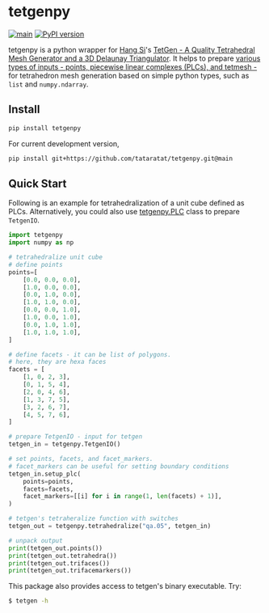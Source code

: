 # tetgenpy
[![main](https://github.com/tataratat/tetgenpy/actions/workflows/main.yml/badge.svg)](https://github.com/tataratat/tetgenpy/actions/workflows/main.yml)
[![PyPI version](https://badge.fury.io/py/tetgenpy.svg)](https://badge.fury.io/py/tetgenpy)

tetgenpy is a python wrapper for [Hang Si](https://www.wias-berlin.de/people/si/)'s [TetGen - A Quality Tetrahedral Mesh Generator and a 3D Delaunay Triangulator](https://wias-berlin.de/software/index.jsp?id=TetGen&lang=1).
It helps to prepare [various types of inputs - points, piecewise linear complexes (PLCs), and tetmesh -](https://wias-berlin.de/software/tetgen/1.5/doc/manual/manual027.png) for tetrahedron mesh generation based on simple python types, such as `list` and `numpy.ndarray`.

## Install
```bash
pip install tetgenpy
```
For current development version,
```bash
pip install git+https://github.com/tataratat/tetgenpy.git@main
```

## Quick Start
Following is an example for tetrahedralization of a unit cube defined as PLCs.
Alternatively, you could also use [tetgenpy.PLC](https://tataratat.github.io/tetgenpy/tetgenpy.html#module-tetgenpy.plc) class to prepare `TetgenIO`.
```python
import tetgenpy
import numpy as np

# tetrahedralize unit cube
# define points
points=[
    [0.0, 0.0, 0.0],
    [1.0, 0.0, 0.0],
    [0.0, 1.0, 0.0],
    [1.0, 1.0, 0.0],
    [0.0, 0.0, 1.0],
    [1.0, 0.0, 1.0],
    [0.0, 1.0, 1.0],
    [1.0, 1.0, 1.0],
]

# define facets - it can be list of polygons.
# here, they are hexa faces
facets = [
    [1, 0, 2, 3],
    [0, 1, 5, 4],
    [2, 0, 4, 6],
    [1, 3, 7, 5],
    [3, 2, 6, 7],
    [4, 5, 7, 6],
]

# prepare TetgenIO - input for tetgen
tetgen_in = tetgenpy.TetgenIO()

# set points, facets, and facet_markers.
# facet_markers can be useful for setting boundary conditions
tetgen_in.setup_plc(
    points=points,
    facets=facets,
    facet_markers=[[i] for i in range(1, len(facets) + 1)],
)

# tetgen's tetraheralize function with switches
tetgen_out = tetgenpy.tetrahedralize("qa.05", tetgen_in)

# unpack output
print(tetgen_out.points())
print(tetgen_out.tetrahedra())
print(tetgen_out.trifaces())
print(tetgen_out.trifacemarkers())
```
This package also provides access to tetgen's binary executable. Try:
```bash
$ tetgen -h
```
